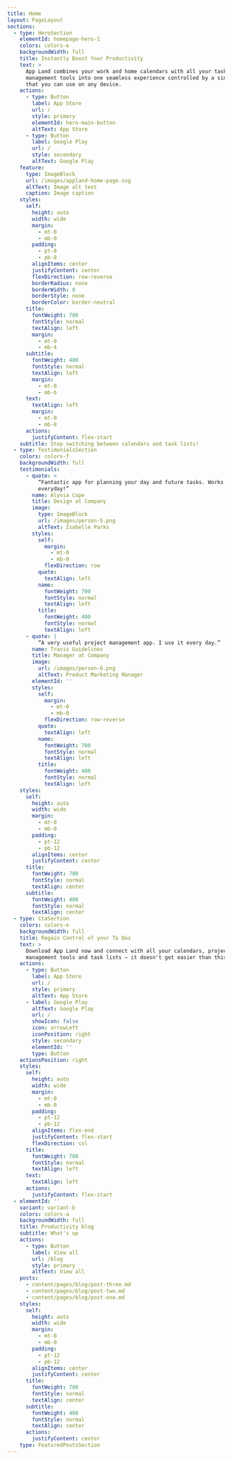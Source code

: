 ```yaml
---
title: Home
layout: PageLayout
sections:
  - type: HeroSection
    elementId: homepage-hero-1
    colors: colors-e
    backgroundWidth: full
    title: Instantly Boost Your Productivity
    text: >
      App Land combines your work and home calendars with all your task
      management tools into one seamless experience controlled by a single app
      that you can use on any device.
    actions:
      - type: Button
        label: App Store
        url: /
        style: primary
        elementId: hero-main-button
        altText: App Store
      - type: Button
        label: Google Play
        url: /
        style: secondary
        altText: Google Play
    feature:
      type: ImageBlock
      url: /images/appland-home-page.svg
      altText: Image alt text
      caption: Image caption
    styles:
      self:
        height: auto
        width: wide
        margin:
          - mt-0
          - mb-0
        padding:
          - pt-8
          - pb-8
        alignItems: center
        justifyContent: center
        flexDirection: row-reverse
        borderRadius: none
        borderWidth: 0
        borderStyle: none
        borderColor: border-neutral
      title:
        fontWeight: 700
        fontStyle: normal
        textAlign: left
        margin:
          - mt-0
          - mb-4
      subtitle:
        fontWeight: 400
        fontStyle: normal
        textAlign: left
        margin:
          - mt-0
          - mb-6
      text:
        textAlign: left
        margin:
          - mt-0
          - mb-8
      actions:
        justifyContent: flex-start
    subtitle: Stop switching between calendars and task lists!
  - type: TestimonialsSection
    colors: colors-f
    backgroundWidth: full
    testimonials:
      - quote: >
          “Fantastic app for planning your day and future tasks. Works perfectly
          everyday!”
        name: Alyvia Cope
        title: Design at Company
        image:
          type: ImageBlock
          url: /images/person-5.png
          altText: Isabelle Parks
        styles:
          self:
            margin:
              - mt-0
              - mb-0
            flexDirection: row
          quote:
            textAlign: left
          name:
            fontWeight: 700
            fontStyle: normal
            textAlign: left
          title:
            fontWeight: 400
            fontStyle: normal
            textAlign: left
      - quote: |
          “A very useful project management app. I use it every day.”
        name: Travis Guidelines
        title: Manager at Company
        image:
          url: /images/person-6.png
          altText: Product Marketing Manager
        elementId: ''
        styles:
          self:
            margin:
              - mt-0
              - mb-0
            flexDirection: row-reverse
          quote:
            textAlign: left
          name:
            fontWeight: 700
            fontStyle: normal
            textAlign: left
          title:
            fontWeight: 400
            fontStyle: normal
            textAlign: left
    styles:
      self:
        height: auto
        width: wide
        margin:
          - mt-0
          - mb-0
        padding:
          - pt-12
          - pb-12
        alignItems: center
        justifyContent: center
      title:
        fontWeight: 700
        fontStyle: normal
        textAlign: center
      subtitle:
        fontWeight: 400
        fontStyle: normal
        textAlign: center
  - type: CtaSection
    colors: colors-e
    backgroundWidth: full
    title: Regain Control of your To Dos
    text: >
      Download App Land now and connect with all your calendars, project
      management tools and task lists — it doesn't get easier than this!
    actions:
      - type: Button
        label: App Store
        url: /
        style: primary
        altText: App Store
      - label: Google Play
        altText: Google Play
        url: /
        showIcon: false
        icon: arrowLeft
        iconPosition: right
        style: secondary
        elementId: ''
        type: Button
    actionsPosition: right
    styles:
      self:
        height: auto
        width: wide
        margin:
          - mt-0
          - mb-0
        padding:
          - pt-12
          - pb-12
        alignItems: flex-end
        justifyContent: flex-start
        flexDirection: col
      title:
        fontWeight: 700
        fontStyle: normal
        textAlign: left
      text:
        textAlign: left
      actions:
        justifyContent: flex-start
  - elementId: ''
    variant: variant-b
    colors: colors-a
    backgroundWidth: full
    title: Productivity blog
    subtitle: What's up
    actions:
      - type: Button
        label: View all
        url: /blog
        style: primary
        altText: View all
    posts:
      - content/pages/blog/post-three.md
      - content/pages/blog/post-two.md
      - content/pages/blog/post-one.md
    styles:
      self:
        height: auto
        width: wide
        margin:
          - mt-0
          - mb-0
        padding:
          - pt-12
          - pb-12
        alignItems: center
        justifyContent: center
      title:
        fontWeight: 700
        fontStyle: normal
        textAlign: center
      subtitle:
        fontWeight: 400
        fontStyle: normal
        textAlign: center
      actions:
        justifyContent: center
    type: FeaturedPostsSection
---
```

